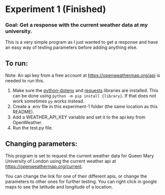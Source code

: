 # Experiment 1 (Finished)
### Goal: Get a response with the current weather data at my university.
This is a very simple program as I just wanted to get a response and have an easy way of testing parameters before adding anything else.

## To run:
Note: An api key from a free account at https://openweathermap.org/api is needed to run this.
1. Make sure the [python-dotenv](https://pypi.org/project/python-dotenv/) and [requests](https://pypi.org/project/requests/) libraries are installed. This can be done using `python -m pip install {library}`. If that does not work sometimes `py` works instead.
1. Create a .env file in this experiment-1 folder (the same location as this README).
2. Add a WEATHER_API_KEY variable and set it to the api key from OpenWeather.
3. Run the test.py file.

## Changing parameters:
This program is set to request the current weather data for Queen Mary University of London using the current weather api at https://openweathermap.org/current.

You can change the link for one of their different apis, or change the parameters to other ones for further testing.  You can right click in google maps to see the latitude and longitude of a location.
